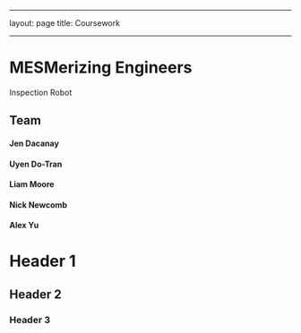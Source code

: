 ___
layout: page
title: Coursework
___


# MESMerizing Engineers 

Inspection Robot

## Team

#### Jen Dacanay
#### Uyen Do-Tran
#### Liam Moore
#### Nick Newcomb
#### Alex Yu

# Header 1
## Header 2
### Header 3

